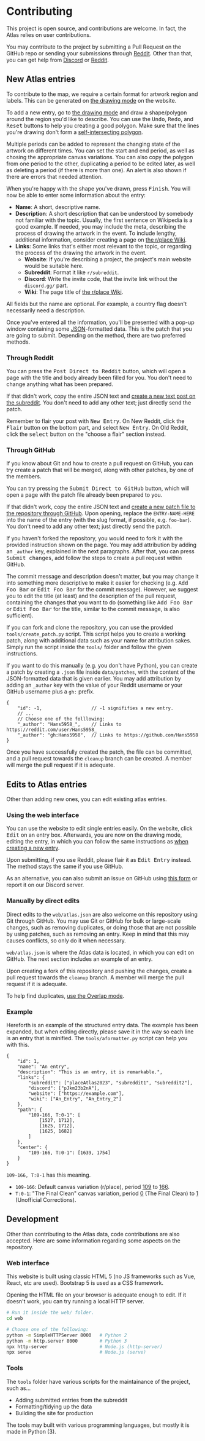 # Contributing

This project is open source, and contributions are welcome. In fact, the Atlas relies on user contributions.

You may contribute to the project by submitting a Pull Request on the GitHub repo or sending your submissions through [Reddit](https://www.reddit.com/r/placeAtlas2023). Other than that, you can get help from [Discord](https://discord.gg/pJkm23b2nA) or [Reddit](https://www.reddit.com/r/placeAtlas2023).

## New Atlas entries

To contribute to the map, we require a certain format for artwork region and labels. This can be generated on [the drawing mode](https://2023.place-atlas.stefanocoding.me?mode=draw) on the website. 

To add a new entry, go to [the drawing mode](https://2023.place-atlas.stefanocoding.me?mode=draw) and draw a shape/polygon around the region you'd like to describe. You can use the <kbd>Undo</kbd>, <kbd>Redo</kbd>, and <kbd>Reset</kbd> buttons to help you creating a good polygon. Make sure that the lines you're drawing don't form a [self-intersecting polygon](https://upload.wikimedia.org/wikipedia/commons/thumb/0/0f/Complex_polygon.svg/288px-Complex_polygon.svg.png). 

Multiple periods can be added to represent the changing state of the artwork on different times. You can set the start and end period, as well as chosing the appropriate canvas variations. You can also copy the polygon from one period to the other, duplicating a period to be edited later, as well as deleting a period (if there is more than one). An alert is also shown if there are errors that needed attention.

When you're happy with the shape you've drawn, press <kbd>Finish</kbd>. You will now be able to enter some information about the entry:

- **Name**: A short, descriptive name.
- **Description**: A short description that can be understood by somebody not familiar with the topic. Usually, the first sentence on Wikipedia is a good example. If needed, you may include the meta, describing the process of drawing the artwork in the event. To include lengthy, additional information, consider creating a page on [the r/place Wiki](https://place-wiki.stefanocoding.me/).
- **Links**: Some links that's either most relevant to the topic, or regarding the process of the drawing the artwork in the event.
	- **Website**: If you're describing a project, the project's main website would be suitable here.
	- **Subreddit**: Format it like `r/subreddit`.
	- **Discord**: Write the invite code, that the invite link without the `discord.gg/` part.
	- **Wiki**: The page title of [the r/place Wiki](https://place-wiki.stefanocoding.me/).

All fields but the name are optional. For example, a country flag doesn't necessarily need a description.

Once you've entered all the information, you'll be presented with a pop-up window containing some [JSON](https://en.wikipedia.org/wiki/JSON)-formatted data. This is the patch that you are going to submit. Depending on the method, there are two preferred methods. 

### Through Reddit

You can press the <kbd>Post Direct to Reddit</kbd> button, which will open a page with the title and body already been filled for you. You don't need to change anything what has been prepared.

If that didn't work, copy the entire JSON text and [create a new text post on the subreddit](https://www.reddit.com/r/placeAtlas2023/submit). You don't need to add any other text; just directly send the patch. 

Remember to flair your post with <kbd>New Entry</kbd>. On New Reddit, click the <kbd>Flair</kbd> button on the bottom part, and select <kbd>New Entry</kbd>. On Old Reddit, click the <kbd>select</kbd> button on the "choose a flair" section instead.

### Through GitHub

If you know about Git and how to create a pull request on GitHub, you can try create a patch that will be merged, along with other patches, by one of the members.

You can try pressing the <kbd>Submit Direct to GitHub</kbd> button, which will open a page with the patch file already been prepared to you. 

If that didn't work, copy the entire JSON text and [create a new patch file to the repository through GitHub](https://github.com/placeAtlas/atlas-2023/new/cleanup/data/patches?filename=gh-0000-ENTRY-NAME-HERE.json
). Upon opening, replace the `ENTRY-NAME-HERE` into the name of the entry (with the slug format, if possible, e.g. `foo-bar`). You don't need to add any other text; just directly send the patch. 

If you haven't forked the repository, you would need to fork it with the provided instruction shown on the page. You may add attribution by adding an `_author` key, explained in the next paragraphs. After that, you can press <kbd>Submit changes</kbd>, add follow the steps to create a pull request within GitHub. 

The commit message and description doesn't matter, but you may change it into something more descriptive to make it easier for checking (e.g. <kbd>Add Foo Bar</kbd> or <kbd>Edit Foo Bar</kbd> for the commit message). However, we suggest you to edit the title (at least) and the description of the pull request, containing the changes that you want to do (something like <kbd>Add Foo Bar</kbd> or <kbd>Edit Foo Bar</kbd> for the title, similar to the commit message, is also sufficient).

If you can fork and clone the repository, you can use the provided `tools/create_patch.py` script. This script helps you to create a working patch, along with additional data such as your name for attribution sakes. Simply run the script inside the `tools/` folder and follow the given instructions. 

If you want to do this manually (e.g. you don't have Python), you can create a patch by creating a `.json` file inside `data/patches`, with the content of the JSON-formatted data that is given earlier. You may add attribution by adding an `_author` key with the value of your Reddit username or your GitHub username plus a `gh:` prefix.

```json5
{
	"id": -1,                  // -1 signififies a new entry.
	// ...
	// Choose one of the folllowing:
	"_author": "Hans5958_",    // Links to https://reddit.com/user/Hans5958_
	"_author": "gh:Hans5958",  // Links to https://github.com/Hans5958
}
```

Once you have successfully created the patch, the file can be committed, and a pull request towards the `cleanup` branch can be created. A member will merge the pull request if it is adequate.

## Edits to Atlas entries

Other than adding new ones, you can edit existing atlas entries.

### Using the web interface

You can use the website to edit single entries easily. On the website, click <kbd>Edit</kbd> on an entry box. Afterwards, you are now on the drawing mode, editing the entry, in which you can follow the same instructions as [when creating a new entry](#new-atlas-entries). 

Upon submitting, if you use Reddit, please flair it as <kbd>Edit Entry</kbd> instead. The method stays the same if you use GitHub.

As an alternative, you can also submit an issue on GitHub using [this form](https://github.com/placeAtlas/atlas-2023/issues/new?assignees=&labels=entry+update&template=edit-entry.yml) or report it on our Discord server.

### Manually by direct edits

Direct edits to the `web/atlas.json` are also welcome on this repository using Git through GitHub. You may use Git or GitHub for bulk or large-scale changes, such as removing duplicates, or doing those that are not possible by using patches, such as removing an entry. Keep in mind that this may causes conflicts, so only do it when necessary. 

`web/atlas.json` is where the Atlas data is located, in which you can edit on GitHub. The next section includes an example of an entry.

Upon creating a fork of this repository and pushing the changes, create a pull request towards the `cleanup` branch. A member will merge the pull request if it is adequate.

To help find duplicates, [use the Overlap mode](https://2023.place-atlas.stefanocoding.me?mode=overlap).

### Example

Hereforth is an example of the structured entry data. The example has been expanded, but when editing directly, please save it in the way so each line is an entry that is minified. The `tools/aformatter.py` script can help you with this.

```json5
{
	"id": 1,
	"name": "An entry",
	"description": "This is an entry, it is remarkable.",
	"links": {
		"subreddit": ["placeAtlas2023", "subreddit1", "subreddit2"],
		"discord": ["pJkm23b2nA"],
		"website": ["https://example.com"],
		"wiki": ["An_Entry", "An_Entry_2"]
	},
	"path": {
		"109-166, T:0-1": [
			[1527, 1712],
			[1625, 1712],
			[1625, 1682]
		]
	},
	"center": {
		"109-166, T:0-1": [1639, 1754]
	}
}
```

`109-166, T:0-1` has this meaning.
  - `109-166`: Default canvas variation (r/place), period [109](https://2023.place-atlas.stefanocoding.me/#/109) to [166](https://2023.place-atlas.stefanocoding.me/#/166).
  - `T:0-1`: "The Final Clean" canvas variation, period [0](https://2023.place-atlas.stefanocoding.me/#/T:0) (The Final Clean) to [1](https://2023.place-atlas.stefanocoding.me/#/T:1) (Unofficial Corrections).

## Development

Other than contributing to the Atlas data, code contributions are also accepted. Here are some information regarding some aspects on the repository.

### Web interface

This website is built using classic HTML 5 (no JS frameworks such as Vue, React, etc are used). Bootstrap 5 is used as a CSS framework.

Opening the HTML file on your browser is adequate enough to edit. If it doesn't work, you can try running a local HTTP server.

```sh
# Run it inside the web/ folder.
cd web 

# Choose one of the following:
python -m SimpleHTTPServer 8000   # Python 2
python -m http.server 8000        # Python 3
npx http-server                   # Node.js (http-server)
npx serve                         # Node.js (serve)
```

### Tools

The `tools` folder have various scripts for the maintainance of the project, such as...

- Adding submitted entries from the subreddit
- Formatting/tidying up the data 
- Building the site for production

The tools may built with various programming languages, but mostly it is made in Python (3).